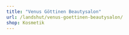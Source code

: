 ```yaml
---
title: "Venus Göttinen Beautysalon"
url: /landshut/venus-goettinen-beautysalon/
shop: Kosmetik
---
```

